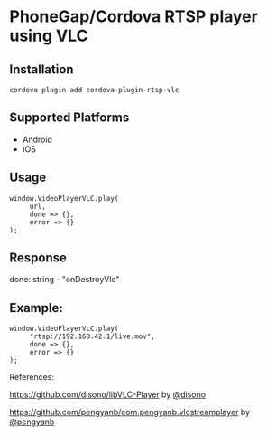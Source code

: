 # PhoneGap/Cordova RTSP player using VLC

## Installation

    cordova plugin add cordova-plugin-rtsp-vlc

## Supported Platforms

- Android
- iOS

## Usage

```
window.VideoPlayerVLC.play(
	 url,
	 done => {},
	 error => {}
);
```

## Response

done: string - "onDestroyVlc"

## Example:

```
window.VideoPlayerVLC.play(
	 "rtsp://192.168.42.1/live.mov",
	 done => {},
	 error => {}
);
```

References:

https://github.com/disono/libVLC-Player by [@disono](https://github.com/disono)

https://github.com/pengyanb/com.pengyanb.vlcstreamplayer by [@pengyanb](https://github.com/pengyanb)
